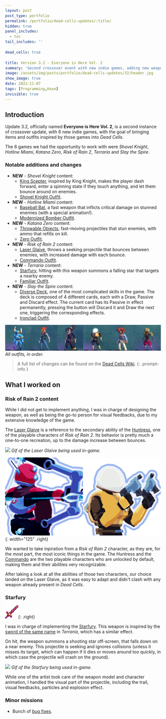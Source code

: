 ```yaml
---
layout: post
post_type: portfolio
permalink: /portfolio/dead-cells-updates/:title/
hidden: true
panel_includes:
  - toc
tail_includes: ''

dead_cells: true

title: Version 3.2 - Everyone is Here Vol. 2
summary: 'Second crossover event with new indie games, adding new weapons and outfits inspired by those games.'
image: /assets/img/posts/portfolio/dead-cells-updates/32/header.jpg
show_image: true
date: 2022-11-07
tags: [Programming,Haxe]
invisible: true
---
```


## Introduction

Update 3.2, officially named **Everyone is Here Vol. 2**, is a second instance of crossover update, with 6 new indie games, with the goal of bringing items and outfits inspired by those games into _Dead Cells_.

The 6 games we had the opportunity to work with were _Shovel Knight_, _Hotline Miami_, _Katana Zero_, _Risk of Rain 2_, _Terraria_ and _Slay the Spire_.

### Notable additions and changes

- **NEW** - _Shovel Knight_ content:
  - [King Scepter](https://deadcells.wiki.gg/wiki/King_Scepter), inspired by King Knight, makes the player dash forward, enter a spinning state if they touch anything, and let them bounce around on enemies.
  - [Shovel Knight Outfit](https://deadcells.wiki.gg/wiki/Outfits#Shovel_Knight_Outfit).
- **NEW** - _Hotline Miami_ content:
  - [Baseball Bat](https://deadcells.wiki.gg/wiki/Baseball_Bat), a fast weapon that inflicts critical damage on stunned enemies (with a special animation!).
  - [Modernized Bomber Outfit](https://deadcells.wiki.gg/wiki/Outfits#Modernized_Bomber_Outfit).
- **NEW** - _Katana Zero_ content:
  - [Throwable Objects](https://deadcells.wiki.gg/wiki/Throwable_Objects), fast-moving projectiles that stun enemies, with ammo that refills on kill.
  - [Zero Outfit](https://deadcells.wiki.gg/wiki/Outfits#Zero_Outfit).
- **NEW** - _Risk of Rain 2_ content:
  - [Laser Glaive](https://deadcells.wiki.gg/wiki/Laser_Glaive), throws a seeking projectile that bounces between enemies, with increased damage with each bounce.
  - [Commando Outfit](https://deadcells.wiki.gg/wiki/Outfits#Commando_Outfit).
- **NEW** - _Terraria_ content:
  - [Starfury](https://deadcells.wiki.gg/wiki/Starfury), hitting with this weapon summons a falling star that targets a nearby enemy.
  - [Familiar Outfit](https://deadcells.wiki.gg/wiki/Outfits#Familiar_Outfit).
- **NEW** - _Slay the Spire_ content:
  - [Diverse Deck](https://deadcells.wiki.gg/wiki/Diverse_Deck), one of the most complicated skills in the game. The deck is composed of 4 different cards, each with a Draw, Passive and Discard effect. The current card has its Passive in effect permanently, pressing the button will Discard it and Draw the next one, triggering the corresponding effects.
  - [Ironclad Outfit](https://deadcells.wiki.gg/wiki/Outfits#Ironclad_Outfit).

![](/assets/img/posts/portfolio/dead-cells-updates/32/32_all_outfits.png)
_All outfits, in order._

> A full list of changes can be found on the [Dead Cells Wiki](https://deadcells.wiki.gg/wiki/Version_3.2).
{: .prompt-info }

## What I worked on

### Risk of Rain 2 content

While I did not get to implement anything, I was in charge of designing the weapon, as well as being the go-to person for visual feedbacks, due to my extensive knowledge of the game.

The [Laser Glaive](https://deadcells.wiki.gg/wiki/Laser_Glaive) is a reference to the secondary ability of the [Huntress](https://riskofrain2.fandom.com/wiki/Huntress), one of the playable characters of _Risk of Rain 2_. Its behavior is pretty much a one-to-one recreation, up to the damage increase between bounces.

![](/assets/img/posts/portfolio/dead-cells-updates/32/laser_glaive.gif)
_Gif of the Laser Glaive being used in-game._

![](/assets/img/posts/portfolio/dead-cells-updates/32/huntress_commando.png){: width="125" .right}

We wanted to take inpiration from a _Risk of Rain 2_ character, as they are, for the most part, the most iconic things in the game. The Huntress and the [Commando](https://riskofrain2.fandom.com/wiki/Commando) are the two playable characters who are unlocked by default, making them and their abilities very recognizable.

After taking a look at all the abilities of those two characters, our choice landed on the Laser Glaive, as it was easy to adapt and didn't clash with any weapon already present in _Dead Cells_.

### Starfury

![](/assets/img/posts/portfolio/dead-cells-updates/32/starfury_terraria.png){: .right}

I was in charge of implementing the [Starfury](https://deadcells.wiki.gg/wiki/Starfury). This weapon is inspired by the [sword of the same name](https://terraria.fandom.com/wiki/Starfury) in _Terraria_, which has a similar effect. 

On hit, the weapon summons a shooting star off-screen, that falls down on a near enemy. This projectile is seeking and ignores collisions (unless it misses its target, which can happen if it dies or moves around too quickly, in which case the projectile will crash on the ground).

![](/assets/img/posts/portfolio/dead-cells-updates/32/starfury.gif)
_Gif of the Starfury being used in-game._

While one of the artist took care of the weapon model and character animation, I handled the visual part of the projectile, including the trail, visual feedbacks, particles and explosion effect.

### Minor missions

- Bunch of [bug fixes](https://deadcells.wiki.gg/wiki/Version_3.2#Bug_fixes).